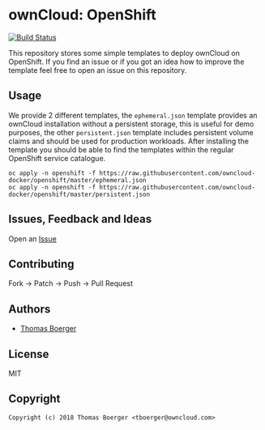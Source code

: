 # ownCloud: OpenShift

[![Build Status](https://drone.owncloud.com/api/badges/owncloud-docker/openshift/status.svg)](https://drone.owncloud.com/owncloud-docker/openshift)

This repository stores some simple templates to deploy ownCloud on OpenShift. If you find an issue or if you got an idea how to improve the template feel free to open an issue on this repository.


## Usage

We provide 2 different templates, the `ephemeral.json` template provides an ownCloud installation without a persistent storage, this is useful for demo purposes, the other `persistent.json` template includes persistent volume claims and should be used for production workloads. After installing the template you should be able to find the templates within the regular OpenShift service catalogue.

```
oc apply -n openshift -f https://raw.githubusercontent.com/owncloud-docker/openshift/master/ephemeral.json
oc apply -n openshift -f https://raw.githubusercontent.com/owncloud-docker/openshift/master/persistent.json
```


## Issues, Feedback and Ideas

Open an [Issue](https://github.com/owncloud-docker/openshift/issues)


## Contributing

Fork -> Patch -> Push -> Pull Request


## Authors

* [Thomas Boerger](https://github.com/tboerger)


## License

MIT


## Copyright

```
Copyright (c) 2018 Thomas Boerger <tboerger@owncloud.com>
```
